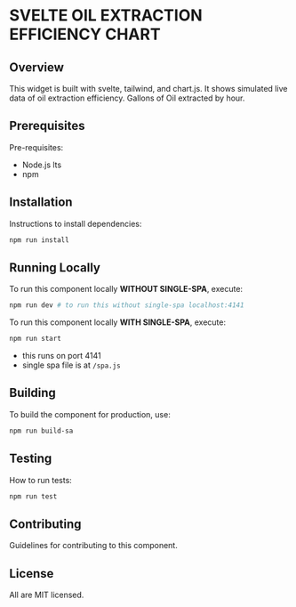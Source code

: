 # SVELTE OIL EXTRACTION EFFICIENCY CHART

## Overview

This widget is built with svelte, tailwind, and chart.js. It shows simulated live data of oil extraction efficiency. Gallons of Oil extracted by hour.

## Prerequisites

Pre-requisites:

- Node.js lts
- npm

## Installation

Instructions to install dependencies:

```bash
npm run install
```

## Running Locally

To run this component locally **WITHOUT SINGLE-SPA**, execute:

```bash
npm run dev # to run this without single-spa localhost:4141
```

To run this component locally **WITH SINGLE-SPA**, execute:

```bash
npm run start
```

- this runs on port 4141
- single spa file is at `/spa.js`

## Building

To build the component for production, use:

```bash
npm run build-sa
```

## Testing

How to run tests:

```bash
npm run test
```

## Contributing

Guidelines for contributing to this component.

## License

All are MIT licensed.
